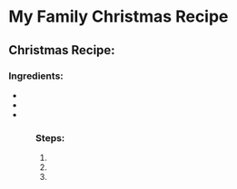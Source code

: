 <h1> My Family Christmas Recipe </h1>
<h2> Christmas Recipe:  </h2>

<h3> Ingredients: </h3>
<ul>
   <li> </li>
   <li> </li>
   <li> </li>
<ul>

<h3> Steps: </h3>
<ol>
   <li> </li>
   <li> </li>
   <li> </li>
<ol>
